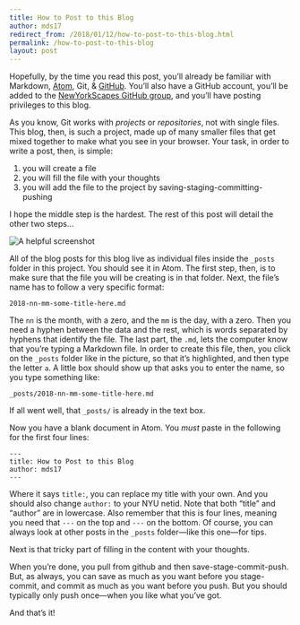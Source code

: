 ```yaml
---
title: How to Post to this Blog
author: mds17
redirect_from: /2018/01/12/how-to-post-to-this-blog.html
permalink: /how-to-post-to-this-blog
layout: post
---
```


Hopefully, by the time you read this post, you’ll already be familiar with
Markdown, [Atom](http://atom.io), Git, &  [GitHub](http://github.com). You’ll
also have a GitHub account, you’ll be added to the [NewYorkScapes GitHub
group](http://github.com/nyscapes), and you’ll have posting privileges to this
blog.

As you know, Git works with *projects* or *repositories*, not with single
files. This blog, then, is such a project, made up of many smaller files that
get mixed together to make what you see in your browser. Your task, in order
to write a post, then, is simple:

1.  you will create a file
1.  you will fill the file with your thoughts
1.  you will add the file to the project by saving-staging-committing-pushing

I hope the middle step is the hardest. The rest of this post will detail the
other two steps…

![A helpful screenshot](https://i.imgur.com/RMxqrkJ.png)

All of the blog posts for this blog live as individual files inside the
`_posts` folder in this project. You should see it in Atom. The first step,
then, is to make sure that the file you will be creating is in that folder.
Next, the file’s name has to follow a very specific format:

`2018-nn-mm-some-title-here.md`

The `nn` is the month, with a zero, and the `mm` is the day, with a zero. Then
you need a hyphen between the data and the rest, which is words separated by
hyphens that identify the file. The last part, the `.md`, lets the computer
know that you’re typing a Markdown file. In order to create this file, then,
you click on the `_posts` folder like in the picture, so that it’s
highlighted, and then type the letter `a`. A little box should show up that
asks you to enter the name, so you type something like:

`_posts/2018-nn-mm-some-title-here.md`

If all went well, that `_posts/` is already in the text box.

Now you have a blank document in Atom. You *must* paste in the following for
the first four lines:

```
---
title: How to Post to this Blog
author: mds17
---
```

Where it says `title:`, you can replace my title with your own. And you should
also change `author:` to your NYU netid. Note that both “title” and “author”
are in lowercase. Also remember that this is four lines, meaning you need that
`---` on the top and `---` on the bottom. Of course, you can always look at
other posts in the `_posts` folder—like this one—for tips.

Next is that tricky part of filling in the content with your thoughts.

When you’re done, you pull from github and then save-stage-commit-push. But, as always, you can save as
much as you want before you stage-commit, and commit as much as you want
before you push. But you should typically only push once—when you like what
you’ve got.

And that’s it!
